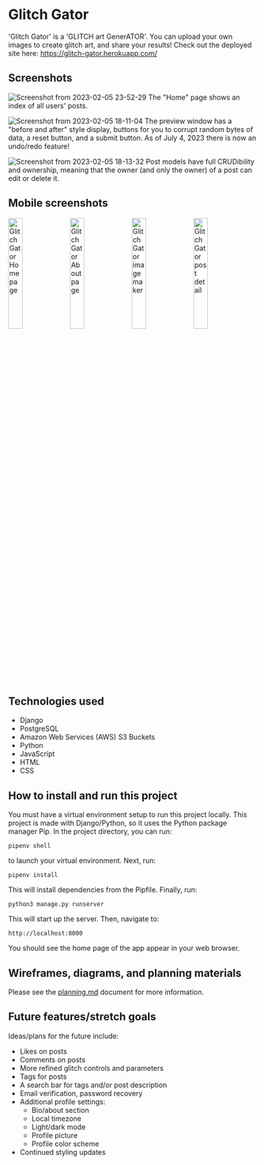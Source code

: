 # Glitch Gator

'Glitch Gator' is a 'GLITCH art GenerATOR'. You can upload your own images to create glitch art, and share your results! Check out the deployed site here: https://glitch-gator.herokuapp.com/

## Screenshots

![Screenshot from 2023-02-05 23-52-29](https://user-images.githubusercontent.com/115664302/216886713-aa92e6c1-4520-49ed-828f-285502f70f30.png)
The "Home" page shows an index of all users' posts.

![Screenshot from 2023-02-05 18-11-04](https://user-images.githubusercontent.com/115664302/216851711-c12ae1f9-acb2-499e-b375-f5814f393e6b.png)
The preview window has a "before and after" style display, buttons for you to corrupt random bytes of data, a reset button, and a submit button. As of July 4, 2023 there is now an undo/redo feature!

![Screenshot from 2023-02-05 18-13-32](https://user-images.githubusercontent.com/115664302/216851721-bee93f02-655b-4738-93c2-581a705591ee.png)
Post models have full CRUDibility and ownership, meaning that the owner (and only the owner) of a post can edit or delete it.

## Mobile screenshots

<img src="https://user-images.githubusercontent.com/115664302/216893803-f45c81e2-6c43-4d65-9925-9409327b2e4d.PNG" alt="Glitch Gator Home page" width=24% />&nbsp;<img src="https://user-images.githubusercontent.com/115664302/216893845-861b4d76-c68a-4ade-b791-590e43c36578.PNG" alt="Glitch Gator About page" width=24% />&nbsp;<img src="https://user-images.githubusercontent.com/115664302/216893914-55ad224f-c298-40e2-b91b-917f680fd8b3.PNG" alt="Glitch Gator image maker" width=24% />&nbsp;<img src="https://user-images.githubusercontent.com/115664302/216893925-edc11a71-a04a-4894-9d6e-e814d20ad97b.PNG" alt="Glitch Gator post detail" width=24% />

## Technologies used

- Django
- PostgreSQL
- Amazon Web Services (AWS) S3 Buckets
- Python
- JavaScript
- HTML
- CSS

## How to install and run this project

You must have a virtual environment setup to run this project locally. This project is made with Django/Python, so it uses the Python package manager Pip. In the project directory, you can run:

`pipenv shell`

to launch your virtual environment. Next, run:

`pipenv install`

This will install dependencies from the Pipfile. Finally, run:

`python3 manage.py runserver`

This will start up the server. Then, navigate to:

`http://localhost:8000`

You should see the home page of the app appear in your web browser.

## Wireframes, diagrams, and planning materials

Please see the <a href="https://github.com/jordbort/capstone-glitch_generator/blob/main/planning.md">planning.md</a> document for more information.

## Future features/stretch goals

Ideas/plans for the future include:
- Likes on posts
- Comments on posts
- More refined glitch controls and parameters
- Tags for posts
- A search bar for tags and/or post description
- Email verification, password recovery
- Additional profile settings:
  - Bio/about section
  - Local timezone
  - Light/dark mode
  - Profile picture
  - Profile color scheme
- Continued styling updates
